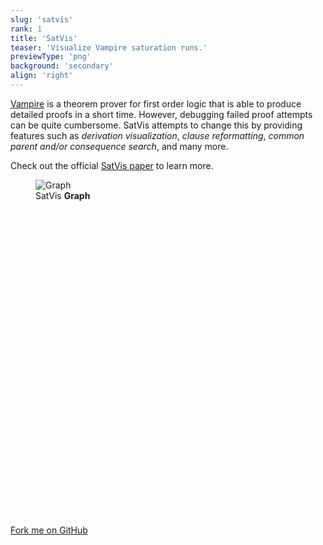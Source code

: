 ```yaml
---
slug: 'satvis'
rank: 1
title: 'SatVis'
teaser: 'Visualize Vampire saturation runs.'
previewType: 'png'
background: 'secondary'
align: 'right'
---
```


<a href="https://vprover.github.io/">Vampire</a> is a theorem prover for first order logic 
that is able to produce detailed proofs in a short time. However, debugging failed proof attempts can be
quite cumbersome. SatVis attempts to change this by providing features such as *derivation visualization*,
*clause reformatting*, *common parent and/or consequence search*, and many more.

Check out the official
<a href="https://link.springer.com/chapter/10.1007%2F978-3-030-34968-4_28">SatVis&nbsp;paper</a>
to learn more.

<figure>
<img src="projects/satvis/visualization.png" alt="Graph"/>
<figcaption>SatVis <strong>Graph</strong></figcaption>
</figure>

<section class="meta-links">
    <a href="https://github.com/gleiss/saturation-visualization">
        <svg viewBox="0 0 24 24" class="icon"><use xlink:href="icons/sprite.svg#github"/></svg>
        Fork me on GitHub
        <svg viewBox="0 0 24 24" class="icon"><use xlink:href="icons/sprite.svg#arrow-right"/></svg>
    </a>
</section>

